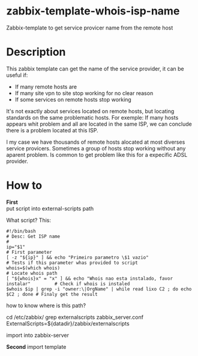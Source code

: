 # zabbix-template-whois-isp-name
Zabbix-template to get service provicer name from the remote host

# Description

This zabbix template can get the name of the service provider, it can be useful if:
* If many remote hosts are
* If many site vpn to site stop working for no clear reason
* If some services on remote hosts stop working

It's not exactly about services located on remote hosts, but locating standards on the same problematic hosts.
For exemple:
If many hosts appears whit problem and all are located in the same ISP, we can conclude there is a problem located at this ISP.

I my case we have thousands of remote hosts alocated at most diverses service provicers.
Sometimes a group of hosts stop working without any aparent problem.
Is common to get problem like this for a expecific ADSL provider.

# How to
**First**\
put script into external-scripts path

What script?
This:
```
#!/bin/bash
# Desc: Get ISP name
#           
ip="$1"                                                                          # First parameter
[ -z "${ip}" ] && echo "Primeiro parametro \$1 vazio"                            # Tests if this parameter whas provided to script
whois=$(which whois)                                                             # Locate whois path
[ "${whois}x" = "x" ] && echo "Whois nao esta instalado, favor instalar"         # Check if whois is instaled
$whois $ip | grep -i "owner:\|OrgName" | while read lixo C2 ; do echo $C2 ; done # Finaly get the result
```

how to know where is this path?

cd /etc/zabbix/
grep externalscripts zabbix_server.conf
ExternalScripts=${datadir}/zabbix/externalscripts

import into zabbix-server

**Second**
import template

